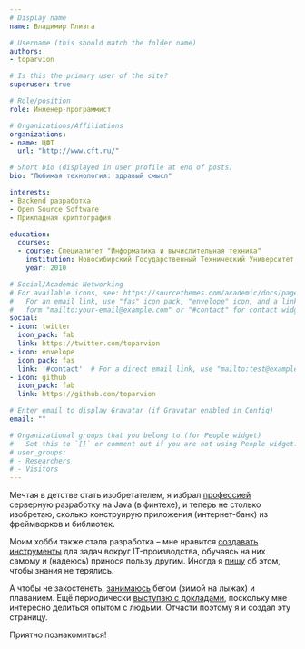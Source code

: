 ```yaml
---
# Display name
name: Владимир Плизга

# Username (this should match the folder name)
authors:
- toparvion

# Is this the primary user of the site?
superuser: true

# Role/position
role: Инженер-программист

# Organizations/Affiliations
organizations:
- name: ЦФТ
  url: "http://www.cft.ru/"

# Short bio (displayed in user profile at end of posts)
bio: "Любимая технология: здравый смысл"

interests:
- Backend разработка
- Open Source Software
- Прикладная криптография

education:
  courses:
  - course: Специалитет "Информатика и вычислительная техника"
    institution: Новосибирский Государственный Технический Университет, АВТФ
    year: 2010

# Social/Academic Networking
# For available icons, see: https://sourcethemes.com/academic/docs/page-builder/#icons
#   For an email link, use "fas" icon pack, "envelope" icon, and a link in the
#   form "mailto:your-email@example.com" or "#contact" for contact widget.
social:
- icon: twitter
  icon_pack: fab
  link: https://twitter.com/toparvion
- icon: envelope
  icon_pack: fas
  link: '#contact'  # For a direct email link, use "mailto:test@example.org".
- icon: github
  icon_pack: fab
  link: https://github.com/toparvion

# Enter email to display Gravatar (if Gravatar enabled in Config)
email: ""

# Organizational groups that you belong to (for People widget)
#   Set this to `[]` or comment out if you are not using People widget.
# user_groups:
# - Researchers
# - Visitors
---
```


Мечтая в детстве стать изобретателем, я избрал [профессией](#experience) серверную разработку на Java (в финтехе), и теперь не столько изобретаю, сколько конструирую приложения (интернет-банк) из фреймворков и библиотек.

Моим хобби также стала разработка – мне нравится [создавать инструменты](#projects) для задач вокруг IT-производства, обучаясь на них самому и (надеюсь) принося пользу другим. Иногда я [пишу](#posts) об этом, чтобы знания не терялись.

А чтобы не закостенеть, [занимаюсь](https://www.strava.com/athletes/toparvion) бегом (зимой на лыжах) и плаванием. Ещё периодически [выступаю с докладами](#featured), поскольку мне интересно делиться опытом с людьми. Отчасти поэтому я и создал эту страницу.

Приятно познакомиться!

